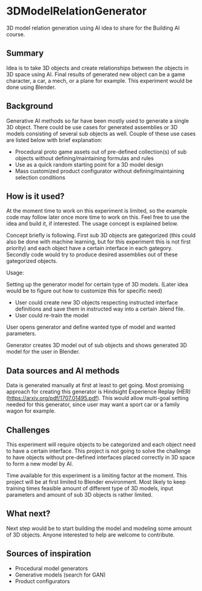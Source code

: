 # 3DModelRelationGenerator

3D model relation generation using AI idea to share for the Building AI course.

## Summary

Idea is to take 3D objects and create relationships between the objects in 3D space using AI. Final results of generated new object can be a game character, a car, a mech, or a plane for example. This experiment would be done using Blender.


## Background

Generative AI methods so far have been mostly used to generate a single 3D object. There could be use cases for generated assemblies or 3D models consisting of several sub objects as well. Couple of these use cases are listed below with brief explanation:
* Procedural proto game assets out of pre-defined collection(s) of sub objects without defining/maintaining formulas and rules 
* Use as a quick random starting point for a 3D model design
* Mass customized product configurator without defining/maintaining selection conditions


## How is it used?

At the moment time to work on this experiment is limited, so the example code may follow later once more time to work on this. Feel free to use the idea and build it, if interested. The usage concept is explained below.

Concept briefly is following. First sub 3D objects are gategorized (this could also be done with machine learning, but for this experiment this is not first priority) and each object have a certain interface in each gategory. Secondly code would try to produce desired assemblies out of these gategorized objects.

Usage:

Setting up the generator model for certain type of 3D models. (Later idea would be to figure out how to customize this for specific need)
  *  User could create new 3D objects respecting instructed interface definitions and save them in instructed way into a certain .blend file.
  *  User could re-train the model

User opens generator and define wanted type of model and wanted parameters.

Generator creates 3D model out of sub objects and shows generated 3D model for the user in Blender.


## Data sources and AI methods
Data is generated manually at first at least to get going. Most promising approach for creating this generator is Hindsight Experience Replay (HER) (https://arxiv.org/pdf/1707.01495.pdf). This would allow multi-goal setting needed for this generator, since user may want a sport car or a family wagon for example.

## Challenges

This experiment will require objects to be categorized and each object need to have a certain interface. This project is not going to solve the challenge to have objects without pre-defined interfaces placed correctly in 3D space to form a new model by AI.

Time available for this experiment is a limiting factor at the moment. This project will be at first limited to Blender environment. Most likely to keep training times feasible amount of different type of 3D models, input parameters and amount of sub 3D objects is rather limited.

## What next?

Next step would be to start building the model and modeling some amount of 3D objects. Anyone interested to help are welcome to contribute.


## Sources of inspiration

* Procedural model generators 
* Generative models (search for GAN)
* Product configurators
